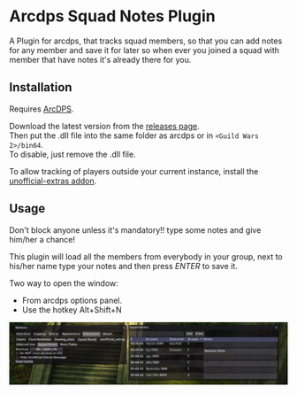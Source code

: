 # Arcdps Squad Notes Plugin

A Plugin for arcdps, that tracks squad members, so that you can add notes for any member and save it for later so when ever you joined a squad with member that have notes it's already there for you.

## Installation

Requires [ArcDPS](https://www.deltaconnected.com/arcdps/).

Download the latest version from the [releases page](https://github.com/alhazmy13/arcdps-squad-notes-plugin/releases/latest).  
Then put the .dll file into the same folder as arcdps or in `<Guild Wars 2>/bin64`.  
To disable, just remove the .dll file.

To allow tracking of players outside your current instance, install the [unofficial-extras addon](https://github.com/Krappa322/arcdps_unofficial_extras_releases/releases/latest).

## Usage

Don't block anyone unless it's mandatory!! type some notes and give him/her a chance!

This plugin will load all the members from everybody in your group, next to his/her name type your notes and then press *ENTER* to save it.

Two way to open the window:  
- From arcdps options panel.
- Use the hotkey Alt+Shift+N 

![screenshot](screenshot.png)
